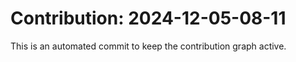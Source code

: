 # Contribution: 2024-12-05-08-11
This is an automated commit to keep the contribution graph active.
